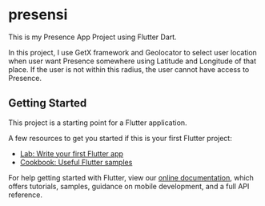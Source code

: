 # presensi

This is my Presence App Project using Flutter Dart.

In this project, I use GetX framework and Geolocator to select user location when user want Presence somewhere using Latitude and Longitude of that place. If the user is not within this radius, the user cannot have access to Presence.

## Getting Started

This project is a starting point for a Flutter application.

A few resources to get you started if this is your first Flutter project:

- [Lab: Write your first Flutter app](https://flutter.dev/docs/get-started/codelab)
- [Cookbook: Useful Flutter samples](https://flutter.dev/docs/cookbook)

For help getting started with Flutter, view our
[online documentation](https://flutter.dev/docs), which offers tutorials,
samples, guidance on mobile development, and a full API reference.
